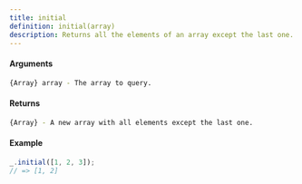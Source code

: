 ```yaml
---
title: initial
definition: initial(array)
description: Returns all the elements of an array except the last one.
---
```



#### Arguments


```bash
{Array} array - The array to query.
```


#### Returns


```bash
{Array} - A new array with all elements except the last one.
```


#### Example


```ts
_.initial([1, 2, 3]);
// => [1, 2]
```